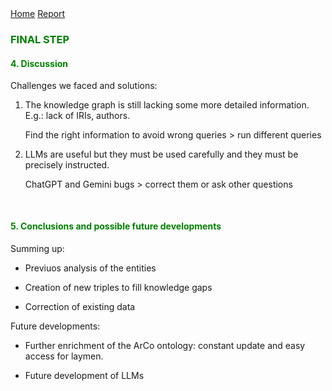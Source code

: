 <div class="topnav">
  <a class="active" href="https://capa46.github.io/project/">Home</a>
  <a class="active" href="https://capa46.github.io/project/another-page.html">Report</a>
</div>


<h3 style="color:green ;">FINAL STEP</h3>


<a name="cc-anchor"></a>
<h4 style="color:green ;">4. Discussion</h4>

Challenges we faced and solutions:

 1. The knowledge graph is still lacking some more detailed information. E.g.: lack of IRIs, authors.

    Find the right information to avoid wrong queries > run different queries

 2. LLMs are useful but they must be used carefully and they must be precisely instructed.
  
    ChatGPT and Gemini bugs > correct them or ask other questions 
  

  
<div style="margin-top: 50px;"></div> 


<a name="m-anchor"></a>
<h4 style="color:green ;">5. Conclusions and possible future developments</h4>

Summing up: 

- Previuos analysis of the entities 

- Creation of new triples to fill knowledge gaps 

- Correction of existing data

 Future developments:  

- Further enrichment of the ArCo ontology: constant update and easy access for laymen.
  
- Future development of LLMs 




